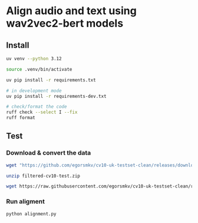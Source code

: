 # Align audio and text using wav2vec2-bert models

## Install

```bash
uv venv --python 3.12

source .venv/bin/activate

uv pip install -r requirements.txt

# in development mode
uv pip install -r requirements-dev.txt

# check/format the code
ruff check --select I --fix
ruff format
```

## Test

### Download & convert the data

```bash
wget "https://github.com/egorsmkv/cv10-uk-testset-clean/releases/download/v1.0/filtered-cv10-test.zip"

unzip filtered-cv10-test.zip

wget https://raw.githubusercontent.com/egorsmkv/cv10-uk-testset-clean/refs/heads/main/rows.csv
```

### Run aligment

```bash
python alignment.py
```
